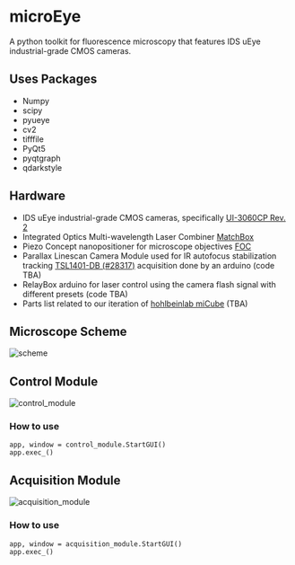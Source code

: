 # microEye
A python toolkit for fluorescence microscopy that features IDS uEye industrial-grade CMOS cameras.

## Uses Packages
 
- Numpy 
- scipy
- pyueye
- cv2
- tifffile
- PyQt5
- pyqtgraph
- qdarkstyle

## Hardware 

- IDS uEye industrial-grade CMOS cameras, specifically [UI-3060CP Rev. 2](https://en.ids-imaging.com/store/products/cameras/ui-3060cp-rev-2.html) 
- Integrated Optics Multi-wavelength Laser Combiner [MatchBox](https://integratedoptics.com/products/wavelength-combiners)
- Piezo Concept nanopositioner for microscope objectives [FOC](https://piezoconcept-store.squarespace.com/1-axis/p/foc)
- Parallax Linescan Camera Module used for IR autofocus stabilization tracking [TSL1401-DB (#28317)](https://eu.mouser.com/ProductDetail/Parallax/28317?qs=%2Fha2pyFaduiCRhuOAXMuCmQIeG1Q3R01m6Y1EH%252BmN80%3D) acquisition done by an arduino (code TBA)
- RelayBox arduino for laser control using the camera flash signal with different presets (code TBA)
- Parts list related to our iteration of [hohlbeinlab miCube](https://hohlbeinlab.github.io/miCube/index.html) (TBA)

## Microscope Scheme

![scheme](https://user-images.githubusercontent.com/89871015/135764774-8c2dbc12-bff1-4325-97bc-7f1fc356f517.png)

## Control Module

![control_module](https://user-images.githubusercontent.com/89871015/135764911-7a83217a-d1ab-480d-bb57-c82f9d4a6624.png)

### How to use

    app, window = control_module.StartGUI()
    app.exec_()

## Acquisition Module

![acquisition_module](https://user-images.githubusercontent.com/89871015/135764990-b9ac0062-4710-4a10-b2f8-a16f34d77ee1.png)

### How to use

    app, window = acquisition_module.StartGUI()
    app.exec_()
